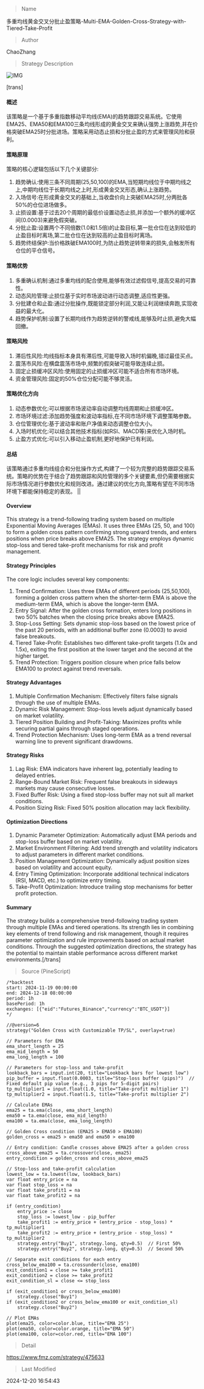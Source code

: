 
> Name

多重均线黄金交叉分批止盈策略-Multi-EMA-Golden-Cross-Strategy-with-Tiered-Take-Profit

> Author

ChaoZhang

> Strategy Description

![IMG](https://www.fmz.com/upload/asset/15c6d44f30f5f8daac7.png)

[trans]
#### 概述
该策略是一个基于多重指数移动平均线(EMA)的趋势跟踪交易系统。它使用EMA25、EMA50和EMA100三条均线形成的黄金交叉来确认强势上涨趋势,并在价格突破EMA25时分批进场。策略采用动态止损和分批止盈的方式来管理风险和获利。

#### 策略原理
策略的核心逻辑包括以下几个关键部分:
1. 趋势确认:使用三条不同周期(25,50,100)的EMA,当短期均线位于中期均线之上,中期均线位于长期均线之上时,形成黄金交叉形态,确认上涨趋势。
2. 入场信号:在形成黄金交叉的基础上,当收盘价向上突破EMA25时,分两批各50%的仓位进场做多。
3. 止损设置:基于过去20个周期的最低价设置动态止损,并添加一个额外的缓冲区间(0.0003)来避免假突破。
4. 分批止盈:设置两个不同倍数(1.0和1.5倍)的止盈目标,第一批仓位在达到较低的止盈目标时离场,第二批仓位在达到较高的止盈目标时离场。
5. 趋势终结保护:当价格跌破EMA100时,为防止趋势逆转带来的损失,会触发所有仓位的平仓信号。

#### 策略优势
1. 多重确认机制:通过多重均线的配合使用,能够有效过滤假信号,提高交易的可靠性。
2. 动态风险管理:止损位基于实时市场波动进行动态调整,适应性更强。
3. 分批建仓和止盈:通过分批操作,既能锁定部分利润,又能让利润继续奔跑,实现收益的最大化。
4. 趋势保护机制:设置了长期均线作为趋势逆转的警戒线,能够及时止损,避免大幅回撤。

#### 策略风险
1. 滞后性风险:均线指标本身具有滞后性,可能导致入场时机偏晚,错过最佳买点。
2. 震荡市风险:在横盘震荡市场中,频繁的假突破可能导致连续止损。
3. 固定止损缓冲区风险:使用固定的止损缓冲区可能不适合所有市场环境。
4. 资金管理风险:固定的50%仓位分配可能不够灵活。

#### 策略优化方向
1. 动态参数优化:可以根据市场波动率自动调整均线周期和止损缓冲区。
2. 市场环境过滤:添加趋势强度和波动率指标,在不同市场环境下调整策略参数。
3. 仓位管理优化:基于波动率和账户净值来动态调整仓位大小。
4. 入场时机优化:可以结合其他技术指标(如RSI、MACD等)来优化入场时机。
5. 止盈方式优化:可以引入移动止盈机制,更好地保护已有利润。

#### 总结
该策略通过多重均线组合和分批操作方式,构建了一个较为完整的趋势跟踪交易系统。策略的优势在于结合了趋势跟踪和风险管理的多个关键要素,但仍需要根据实际市场情况进行参数优化和规则改进。通过建议的优化方向,策略有望在不同市场环境下都能保持稳定的表现。 || 

#### Overview
This strategy is a trend-following trading system based on multiple Exponential Moving Averages (EMAs). It uses three EMAs (25, 50, and 100) to form a golden cross pattern confirming strong upward trends, and enters positions when price breaks above EMA25. The strategy employs dynamic stop-loss and tiered take-profit mechanisms for risk and profit management.

#### Strategy Principles
The core logic includes several key components:
1. Trend Confirmation: Uses three EMAs of different periods (25,50,100), forming a golden cross pattern when the shorter-term EMA is above the medium-term EMA, which is above the longer-term EMA.
2. Entry Signal: After the golden cross formation, enters long positions in two 50% batches when the closing price breaks above EMA25.
3. Stop-Loss Setting: Sets dynamic stop-loss based on the lowest price of the past 20 periods, with an additional buffer zone (0.0003) to avoid false breakouts.
4. Tiered Take-Profit: Establishes two different take-profit targets (1.0x and 1.5x), exiting the first position at the lower target and the second at the higher target.
5. Trend Protection: Triggers position closure when price falls below EMA100 to protect against trend reversals.

#### Strategy Advantages
1. Multiple Confirmation Mechanism: Effectively filters false signals through the use of multiple EMAs.
2. Dynamic Risk Management: Stop-loss levels adjust dynamically based on market volatility.
3. Tiered Position Building and Profit-Taking: Maximizes profits while securing partial gains through staged operations.
4. Trend Protection Mechanism: Uses long-term EMA as a trend reversal warning line to prevent significant drawdowns.

#### Strategy Risks
1. Lag Risk: EMA indicators have inherent lag, potentially leading to delayed entries.
2. Range-Bound Market Risk: Frequent false breakouts in sideways markets may cause consecutive losses.
3. Fixed Buffer Risk: Using a fixed stop-loss buffer may not suit all market conditions.
4. Position Sizing Risk: Fixed 50% position allocation may lack flexibility.

#### Optimization Directions
1. Dynamic Parameter Optimization: Automatically adjust EMA periods and stop-loss buffer based on market volatility.
2. Market Environment Filtering: Add trend strength and volatility indicators to adjust parameters in different market conditions.
3. Position Management Optimization: Dynamically adjust position sizes based on volatility and account equity.
4. Entry Timing Optimization: Incorporate additional technical indicators (RSI, MACD, etc.) to optimize entry timing.
5. Take-Profit Optimization: Introduce trailing stop mechanisms for better profit protection.

#### Summary
The strategy builds a comprehensive trend-following trading system through multiple EMAs and tiered operations. Its strength lies in combining key elements of trend following and risk management, though it requires parameter optimization and rule improvements based on actual market conditions. Through the suggested optimization directions, the strategy has the potential to maintain stable performance across different market environments.[/trans]



> Source (PineScript)

``` pinescript
/*backtest
start: 2024-11-19 00:00:00
end: 2024-12-18 08:00:00
period: 1h
basePeriod: 1h
exchanges: [{"eid":"Futures_Binance","currency":"BTC_USDT"}]
*/

//@version=6
strategy("Golden Cross with Customizable TP/SL", overlay=true)

// Parameters for EMA
ema_short_length = 25
ema_mid_length = 50
ema_long_length = 100

// Parameters for stop-loss and take-profit
lookback_bars = input.int(20, title="Lookback bars for lowest low")
pip_buffer = input.float(0.0003, title="Stop-loss buffer (pips)")  // Fixed default pip value (e.g., 3 pips for 5-digit pairs)
tp_multiplier1 = input.float(1.0, title="Take-profit multiplier 1")
tp_multiplier2 = input.float(1.5, title="Take-profit multiplier 2")

// Calculate EMAs
ema25 = ta.ema(close, ema_short_length)
ema50 = ta.ema(close, ema_mid_length)
ema100 = ta.ema(close, ema_long_length)

// Golden Cross condition (EMA25 > EMA50 > EMA100)
golden_cross = ema25 > ema50 and ema50 > ema100

// Entry condition: Candle crosses above EMA25 after a golden cross
cross_above_ema25 = ta.crossover(close, ema25)
entry_condition = golden_cross and cross_above_ema25

// Stop-loss and take-profit calculation
lowest_low = ta.lowest(low, lookback_bars)
var float entry_price = na
var float stop_loss = na
var float take_profit1 = na
var float take_profit2 = na

if (entry_condition)
    entry_price := close
    stop_loss := lowest_low - pip_buffer
    take_profit1 := entry_price + (entry_price - stop_loss) * tp_multiplier1
    take_profit2 := entry_price + (entry_price - stop_loss) * tp_multiplier2
    strategy.entry("Buy1", strategy.long, qty=0.5)  // First 50%
    strategy.entry("Buy2", strategy.long, qty=0.5)  // Second 50%

// Separate exit conditions for each entry
cross_below_ema100 = ta.crossunder(close, ema100)
exit_condition1 = close >= take_profit1
exit_condition2 = close >= take_profit2
exit_condition_sl = close <= stop_loss

if (exit_condition1 or cross_below_ema100)
    strategy.close("Buy1")
if (exit_condition2 or cross_below_ema100 or exit_condition_sl)
    strategy.close("Buy2")

// Plot EMAs
plot(ema25, color=color.blue, title="EMA 25")
plot(ema50, color=color.orange, title="EMA 50")
plot(ema100, color=color.red, title="EMA 100")

```

> Detail

https://www.fmz.com/strategy/475633

> Last Modified

2024-12-20 16:54:43
